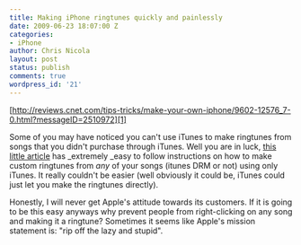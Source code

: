 ```yaml
---
title: Making iPhone ringtunes quickly and painlessly
date: 2009-06-23 18:07:00 Z
categories:
- iPhone
author: Chris Nicola
layout: post
status: publish
comments: true
wordpress_id: '21'
---
```


[http://reviews.cnet.com/tips-tricks/make-your-own-iphone/9602-12576_7-0.html?messageID=2510972][1]

Some of you may have noticed you can't use iTunes to make ringtunes from songs that you didn't purchase through iTunes. Well you are in luck, [this little article][1] has _extremely _easy to follow instructions on how to make custom ringtunes from _any_ of your songs (itunes DRM or not) using only iTunes.  It really couldn't be easier (well obviously it could be, iTunes could just let you make the ringtunes directly).

Honestly, I will never get Apple's attitude towards its customers.  If it is going to be this easy anyways why prevent people from right-clicking on any song and making it a ringtune? Sometimes it seems like Apple's mission statement is: "rip off the lazy and stupid".

   [1]: http://cnettv.cnet.com/?type=franchiseId&value=77&name=How-To0Videos

